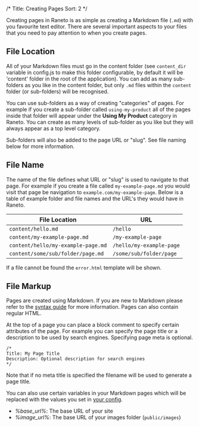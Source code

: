 /*
Title: Creating Pages
Sort: 2
*/

Creating pages in Raneto is as simple as creating a Markdown file (`.md`) with you favourite text editor.
There are several important aspects to your files that you need to pay attention to when you create pages.

## File Location

All of your Markdown files must go in the content folder (see `content_dir` variable in config.js to make this
folder configurable, by default it will be 'content' folder in the root of the application). You can add as many
sub-folders as you like in the content folder, but only `.md` files within the `content` folder (or sub-folders)
will be recognised.

You can use sub-folders as a way of creating "categories" of pages. For example if you create a sub-folder
called `using-my-product` all of the pages inside that folder will appear under the **Using My Product**
category in Raneto. You can create as many levels of sub-folder as you like but they will always appear
as a top level category.

Sub-folders will also be added to the page URL or "slug". See file naming below for more information.

## File Name

The name of the file defines what URL or "slug" is used to navigate to that page. For example if you create
a file called `my-example-page.md` you would visit that page be navigation to `example.com/my-example-page`.
Below is a table of example folder and file names and the URL's they would have in Raneto.

File Location | URL
------------- | -------------
`content/hello.md` | `/hello`
`content/my-example-page.md` | `/my-example-page`
`content/hello/my-example-page.md` | `/hello/my-example-page`
`content/some/sub/folder/page.md` | `/some/sub/folder/page`

If a file cannot be found the `error.html` template will be shown.

## File Markup

Pages are created using Markdown. If you are new to Markdown please refer to the
[syntax guide](http://daringfireball.net/projects/markdown/syntax) for more information. Pages can also
contain regular HTML.

At the top of a page you can place a block comment to specify certain attributes of the page. For example
you can specify the page title or a description to be used by search engines. Specifying page meta is
optional.

	/*
	Title: My Page Title
	Description: Optional description for search engines
	*/

Note that if no meta title is specified the filename will be used to generate a page title.

You can also use certain variables in your Markdown pages which will be replaced with the values
you set in [your config](%base_url%/usage/configuration).

* *&#37;base_url&#37;*: The base URL of your site
* *&#37;image_url&#37;*: The base URL of your images folder (`public/images`)
